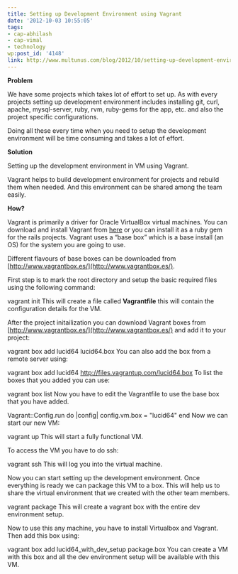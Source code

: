 ```yaml
---
title: Setting up Development Environment using Vagrant
date: '2012-10-03 10:55:05'
tags:
- cap-abhilash
- cap-vimal
- technology
wp:post_id: '4148'
link: http://www.multunus.com/blog/2012/10/setting-up-development-environment-using-vagrant/
---
```


**Problem**


We have some projects which takes lot of effort to set up. As with every projects setting up development environment includes installing git, curl, apache, mysql-server, ruby, rvm, ruby-gems for the app, etc. and also the project specific configurations.

Doing all these every time when you need to setup the development environment will be time consuming and takes a lot of effort.


**Solution**


Setting up the development environment in VM using Vagrant.

Vagrant helps to build development environment for projects and rebuild them when needed. And this environment can be shared among the team easily.


**How?**


Vagrant is primarily a driver for Oracle VirtualBox virtual machines. You can download and install Vagrant from 
[here](http://downloads.vagrantup.com/) or you can install it as a ruby gem for the rails projects. Vagrant uses a “base box” which is a base install (an OS) for the system you are going to use.

Different flavours of base boxes can be downloaded from 
[http://www.vagrantbox.es/](http://www.vagrantbox.es/).

First step is to mark the root directory and setup the basic required files using the following command:

vagrant init
This will create a file called 
**Vagrantfile** this will contain the configuration details for the VM.

After the project initailization you can download Vagrant boxes from 
[http://www.vagrantbox.es/](http://www.vagrantbox.es/) and add it to your project:

vagrant box add lucid64 lucid64.box
You can also add the box from a remote server using:

vagrant box add lucid64 http://files.vagrantup.com/lucid64.box
To list the boxes that you added you can use:

vagrant box list
Now you have to edit the Vagrantfile to use the base box that you have added.

Vagrant::Config.run do |config|
config.vm.box = "lucid64" 
end
Now we can start our new VM:

vagrant up
This will start a fully functional VM.

To access the VM you have to do ssh:

vagrant ssh
This will log you into the virtual machine.

Now you can start setting up the development environment. Once everything is ready we can package this VM to a box. This will help us to share the virtual environment that we created with the other team members.

vagrant package
This will create a vagrant box with the entire dev environment setup.

Now to use this any machine, you have to install Virtualbox and Vagrant. Then add this box using:

vagrant box add lucid64_with_dev_setup package.box
You can create a VM with this box and all the dev environment setup will be available with this VM.
